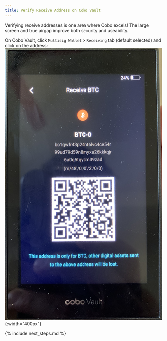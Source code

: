 ```yaml
---
title: Verify Receive Address on Cobo Vault 
---
```


Verifying receive addresses is one area where Cobo excels!
The large screen and true airgap improve both security and useability.

On Cobo Vault, click `Multisig Wallet` > `Receiving` tab (default selected) and click on the address:  
![](/assets/img/verify-receive-address-cobo.jpeg){:width="400px"}


{% include next_steps.md %}
